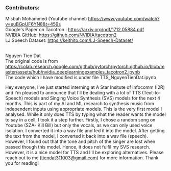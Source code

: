 ### **Contributors:**
Misbah Mohammed (Youtube channel) https://www.youtube.com/watch?v=euBGpUF6YN8&t=459s
<br> Google's Paper on Tacotron : https://arxiv.org/pdf/1712.05884.pdf
<br> NVIDIA GitHub: https://github.com/NVIDIA/tacotron2
<br> LJ Speech Dataset: https://keithito.com/LJ-Speech-Dataset/

<br> Nguyen Tien Dat
<br> The original code is from https://colab.research.google.com/github/pytorch/pytorch.github.io/blob/master/assets/hub/nvidia_deeplearningexamples_tacotron2.ipynb
<br> The code which I have modified is under file TTS_NguyenTienDat.ipynb

Hey everyone, I've just started interning at A Star Insitute of Infocomm (I2R) and I'm pleased to announce that I'll be dealing with a lot of TTS (Text-to-Speech) models and Singing Voice Synthesis (SVS) models for the next 4 months. This is part of my AI and ML research to synthesis music from independent inputs using appropriate models. This is the very first model I analysed. While it only does TTS by typing what the reader wants the model to say in a cell, I took it a step further. Firstly, I chose a random song on Youtube (SZA- Kill Bill) but only the vocals, as we can only used voice isolation. I converted it into a wav file and fed it into the model. After getting the text from the model, I converted it back into a wav file (speech). However, I found out that the tone and pitch of the singer are lost when passed though this model. Hence, it does not fulfil my SVS research. However, it is a nice model for TTS and I'll be exploring alternatives. Please reach out to me (tiendat311003@gmail.com) for more information. Thank you for reading! 

